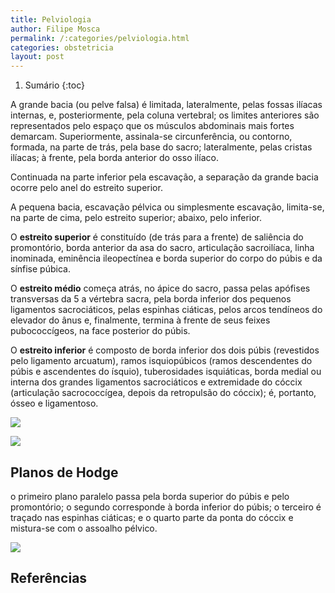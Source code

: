 ```yaml
---
title: Pelviologia
author: Filipe Mosca
permalink: /:categories/pelviologia.html
categories: obstetricia
layout: post
---
```

1. Sumário
{:toc}


A grande bacia (ou pelve falsa) é limitada, lateralmente, pelas fossas ilíacas internas, e, posteriormente, pela coluna vertebral; os limites anteriores são representados pelo espaço que os músculos abdominais mais fortes demarcam. Superiormente, assinala-se circunferência, ou contorno, formada, na parte de trás, pela base do sacro; lateralmente, pelas cristas ilíacas; à frente, pela borda anterior do osso ilíaco.

Continuada na parte inferior pela escavação, a separação da grande bacia ocorre pelo anel do
estreito superior.

A pequena bacia, escavação pélvica ou simplesmente escavação, limita-se, na parte de cima, pelo estreito superior; abaixo, pelo inferior.

O __estreito superior__ é constituído (de trás para a frente) de saliência do promontório, borda anterior da asa do sacro, articulação sacroilíaca, linha inominada, eminência ileopectínea e borda superior do corpo do púbis e da sínfise púbica.

O __estreito médio__ começa atrás, no ápice do sacro, passa pelas apófises transversas da 5 a vértebra sacra, pela borda inferior dos pequenos ligamentos sacrociáticos, pelas espinhas ciáticas, pelos arcos tendíneos do elevador do ânus e, finalmente, termina à frente de seus feixes pubococcígeos, na face posterior do púbis.

O __estreito inferior__ é composto de borda inferior dos dois púbis (revestidos pelo ligamento arcuatum), ramos isquiopúbicos (ramos descendentes do púbis e ascendentes do ísquio), tuberosidades isquiáticas, borda medial ou interna dos grandes ligamentos sacrociáticos e extremidade do cóccix (articulação sacrococcígea, depois da retropulsão do cóccix); é, portanto, ósseo e ligamentoso.

![](/resumos/assets/imagens/pelviologia/estreitos.jpg)

![](/resumos/assets/imagens/pelviologia/e.png)

## Planos de Hodge
o primeiro plano paralelo passa pela borda superior do púbis e pelo promontório; o segundo corresponde à borda inferior do púbis; o terceiro é traçado nas espinhas ciáticas; e o quarto parte da ponta do cóccix e mistura-se com o assoalho pélvico.

![](/resumos/assets/imagens/pelviologia/h.png)


## Referências
[^1]: Rezendinho


